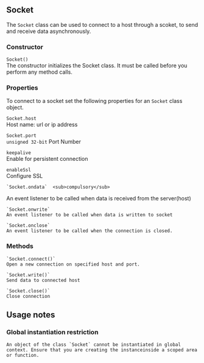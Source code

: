 ## Socket 
The `Socket` class can be used to connect to a host through a scoket, to send and receive data asynchronously.

### Constructor  
`Socket()`  
The constructor initializes the  Socket class. It must be called before you perform any method calls.

### Properties  
To connect to a socket set the following properties for an `Socket` class object.

`Socket.host`  
Host name: url or ip address

`Socket.port`  
`unsigned 32-bit` Port Number

`keepalive`  
Enable for persistent connection

`enableSsl`  
Configure SSL 

	`Socket.ondata`  <sub>compulsory</sub>  
An event listener to be called when data is received from the server(host) 

	`Socket.onwrite`  
	An event listener to be called when data is written to socket

	`Socket.onclose`  
	An event listener to be called when the connection is closed.

### Methods

	`Socket.connect()`  
	Open a new connection on specified host and port.

	`Socket.write()`  
	Send data to connected host 

	`Socket.close()`  
	Close connection


## Usage notes

### Global instantiation restriction  
	An object of the class `Socket` cannot be instantiated in global context. Ensure that you are creating the instanceinside a scoped area or function.
